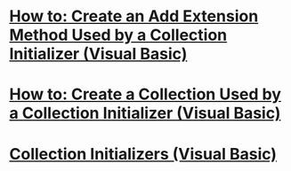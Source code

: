 # [How to: Create an Add Extension Method Used by a Collection Initializer (Visual Basic)](how-to-create-an-add-extension-method-used-by-a-collection-initializer.md)
# [How to: Create a Collection Used by a Collection Initializer (Visual Basic)](how-to-create-a-collection-used-by-a-collection-initializer.md)
# [Collection Initializers (Visual Basic)](index.md)
